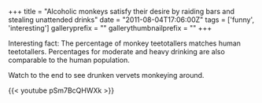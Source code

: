 +++
title = "Alcoholic monkeys satisfy their desire by raiding bars and stealing unattended drinks"
date = "2011-08-04T17:06:00Z"
tags = ['funny', 'interesting']
galleryprefix = ""
gallerythumbnailprefix = ""
+++

Interesting fact: The percentage of monkey teetotallers matches human
teetotallers. Percentages for moderate and heavy drinking are also
comparable to the human population.

Watch to the end to see drunken vervets monkeying around.

{{< youtube pSm7BcQHWXk >}}

